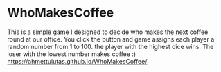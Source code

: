 # WhoMakesCoffee
This is a simple game I designed to decide who makes the next coffee round at our office. You click the button and game assigns each player a random number from 1 to 100. the player with the highest dice wins. The loser with the lowest number makes coffee :)
https://ahmettulutas.github.io/WhoMakesCoffee/
